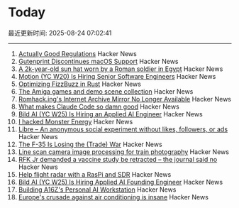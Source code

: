 # Today

最近更新时间: 2025-08-24 07:02:41

--- 
1. [Actually Good Regulations](https://www.actuallygoodregulations.eu/) Hacker News
2. [Gutenprint Discontinues macOS Support](https://gimp-print.sourceforge.io/p_FAQ_OS_X.php) Hacker News
3. [A 2k-year-old sun hat worn by a Roman soldier in Egypt](https://www.smithsonianmag.com/smart-news/a-2000-year-old-sun-hat-worn-by-a-roman-soldier-in-egypt-goes-on-view-after-a-century-in-storage-180987192/) Hacker News
4. [Motion (YC W20) Is Hiring Senior Software Engineers](https://jobs.ashbyhq.com/motion/7355e80d-dab2-4ba1-89cc-a0197e08a83c?utm_source=hn) Hacker News
5. [Optimizing FizzBuzz in Rust](https://github.com/nrposner/fizzcrate) Hacker News
6. [The Amiga games and demo scene collection](https://amiga.vision/) Hacker News
7. [Romhack.ing's Internet Archive Mirror No Longer Available](https://romhack.ing/database/news/entry/DW8BKnRHSEqaGDwXTiKjMw) Hacker News
8. [What makes Claude Code so damn good](https://minusx.ai/blog/decoding-claude-code/) Hacker News
9. [Bild AI (YC W25) Is Hiring an Applied AI Engineer](https://www.workatastartup.com/jobs/75647) Hacker News
10. [I hacked Monster Energy](https://bobdahacker.com/blog/monster-energy) Hacker News
11. [Libre – An anonymous social experiment without likes, followers, or ads](https://libreantisocial.com) Hacker News
12. [The F-35 Is Losing the (Trade) War](https://www.jalopnik.com/1945910/f-35-fighter-jet-losing-trade-war/) Hacker News
13. [Line scan camera image processing for train photography](https://daniel.lawrence.lu/blog/y2025m09d21/) Hacker News
14. [RFK Jr demanded a vaccine study be retracted – the journal said no](https://www.nature.com/articles/d41586-025-02682-9) Hacker News
15. [Help flight radar with a RasPi and SDR](https://www.flightradar24.com/build-your-own) Hacker News
16. [Bild AI (YC W25) Is Hiring Applied AI Founding Engineer](https://www.workatastartup.com/jobs/75647) Hacker News
17. [Building A16Z's Personal AI Workstation](https://a16z.com/building-a16zs-personal-ai-workstation-with-four-nvidia-rtx-6000-pro-blackwell-max-q-gpus/) Hacker News
18. [Europe's crusade against air conditioning is insane](https://www.noahpinion.blog/p/europes-crusade-against-air-conditioning) Hacker News
